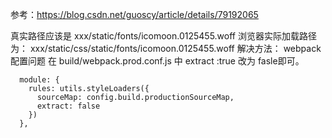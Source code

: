 参考：https://blog.csdn.net/guoscy/article/details/79192065

真实路径应该是
xxx/static/fonts/icomoon.0125455.woff 
浏览器实际加载路径为：
xxx/static/css/static/fonts/icomoon.0125455.woff 
解决方法：
webpack 配置问题
在 build/webpack.prod.conf.js 中 extract :true 改为 fasle即可。

``` less
  module: {
    rules: utils.styleLoaders({
      sourceMap: config.build.productionSourceMap,
      extract: false
    })
  },
```


